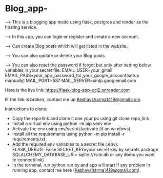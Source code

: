 # Blog_app-

--> This is a blogging app made using flask, postgres and render as the hosting service.

--> In this app, you can login or register and create a new account. 

--> Can create Blog posts which will get listed in the website.

--> You can also update or delete your Blog posts.

--> You can also reset the password if forgot but only after setting below variables in your secret file:
EMAIL_USER=your_gmail
EMAIL_PASS=your_app_password_for_your_google_account(setup manually)
MAIL_PORT=587
MAIL_SERVER=smtp.googlemail.com

Here is the live link:
    https://flask-blog-app-ccj2.onrender.com

IF the link is broken, contact me up Keshavsharma1419@gmail.com.

Instructions to clone:
  - Copy the repo link and clone it one your pc using    git clone repo_link
  - Install a virtual env using    python -m pip venv env
  - Activate the env using env/scripts/activate  (if on windows)
  - Install all the requirements using   python -m pip install -r requirements.txt
  - Add the required env variables to a secret file (.env):
FLASK_DEBUG=False
SECRET_KEY=your secret key by secrets package
SQLALCHEMY_DATABASE_URI= sqlite:///site.db  or  any  dbms you want to connect(link)
  - In the terminal, run python run.py and app will start
If any problem in running app, contact me here (Keshavsharma1419@gmail.com).



